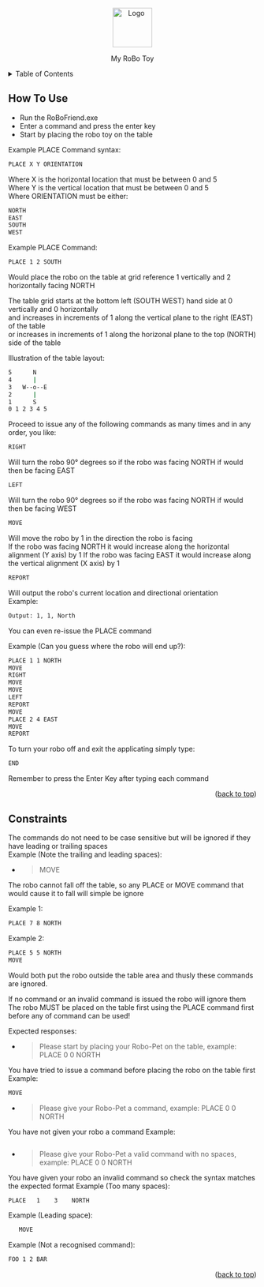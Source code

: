 <div id="top"></div>

<!-- PROJECT LOGO -->
<br />
<div align="center">
  <a href="https://github.com/othneildrew/Best-README-Template">
    <img src="https://dev.azure.com/patrick-hume/_apis/GraphProfile/MemberAvatars/msa.YWViMmIzOWQtNTQyZS03MzljLWI2YjAtYjI5ZDhhMmEwMDMw?size=2&1654814734300" alt="Logo" width="80" height="80">
  </a>
  <p align="center">
    My RoBo Toy
  </p>
</div>

<!-- TABLE OF CONTENTS -->
<details>
  <summary>Table of Contents</summary>
  <ol>
    <li><a href="#how-to-use">How To Use</a></li>
    <li><a href="#constraints">Constraints</a></li>
  </ol>
</details>

<!-- How To Use -->
## How To Use

* Run the RoBoFriend.exe
* Enter a command and press the enter key
* Start by placing the robo toy on the table  

Example PLACE Command syntax:
```sh
PLACE X Y ORIENTATION
```

Where X is the horizontal location that must be between 0 and 5  
Where Y is the vertical location that must be between 0 and 5  
Where ORIENTATION must be either:  

```sh
NORTH 
EAST 
SOUTH 
WEST
```
Example PLACE Command:
```sh
PLACE 1 2 SOUTH
```
Would place the robo on the table at grid reference 1 vertically and 2 horizontally facing NORTH  


The table grid starts at the bottom left (SOUTH WEST) hand side at 0 vertically and 0 horizontally  
and increases in increments of 1 along the vertical plane to the right (EAST) of the table  
or increases in increments of 1 along the horizonal plane to the top (NORTH) side of the table  

Illustration of the table layout:
```sh
5      N
4      |
3   W--o--E
2      |
1      S
0 1 2 3 4 5
```

Proceed to issue any of the following commands as many times and in any order, you like:

```sh
RIGHT
```
Will turn the robo 90° degrees so if the robo was facing NORTH if would then be facing EAST

```sh
LEFT
```
Will turn the robo 90° degrees so if the robo was facing NORTH if would then be facing WEST

```sh
MOVE
```
Will move the robo by 1 in the direction the robo is facing  
If the robo was facing NORTH it would increase along the horizontal alignment (Y axis) by 1
If the robo was facing EAST it would increase along the vertical alignment (X axis) by 1


```sh
REPORT
```
Will output the robo's current location and directional orientation  
Example:   
```sh
Output: 1, 1, North
```

You can even re-issue the PLACE command

Example (Can you guess where the robo will end up?):
```sh
PLACE 1 1 NORTH
MOVE
RIGHT
MOVE
MOVE
LEFT
REPORT
MOVE
PLACE 2 4 EAST
MOVE
REPORT
```

To turn your robo off and exit the applicating simply type:

```sh
END
```

Remember to press the Enter Key after typing each command
<p align="right">(<a href="#top">back to top</a>)</p>

<!-- Constraints -->
## Constraints

The commands do not need to be case sensitive but will be ignored if they have leading or trailing spaces  
Example (Note the trailing and leading spaces):   

* >  MOVE             

The robo cannot fall off the table, so any PLACE or MOVE command that would cause it to fall will simple be ignore 

Example 1:
```sh
PLACE 7 8 NORTH
```
Example 2:
```sh
PLACE 5 5 NORTH
MOVE
```
Would both put the robo outside the table area and thusly these commands are ignored.

If no command or an invalid command is issued the robo will ignore them  
The robo MUST be placed on the table first using the PLACE command first before any of command can be used!

Expected responses:

* > Please start by placing your Robo-Pet on the table, example: PLACE 0 0 NORTH  

You have tried to issue a command before placing the robo on the table first  
Example:
```sh
MOVE
```


* > Please give your Robo-Pet a command, example: PLACE 0 0 NORTH 

You have not given your robo a command
Example:
```sh

```

* > Please give your Robo-Pet a valid command with no spaces, example: PLACE 0 0 NORTH  

You have given your robo an invalid command so check the syntax matches the expected format
Example (Too many spaces):
```sh
PLACE   1    3    NORTH
```
Example (Leading space):
```sh
   MOVE
```

Example (Not a recognised command):
```sh
FOO 1 2 BAR  
```
<p align="right">(<a href="#top">back to top</a>)</p>
